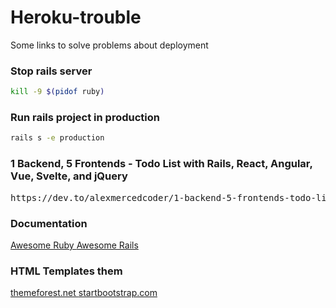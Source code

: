 # Heroku-trouble
Some links to solve problems about deployment

### Stop rails server
```bash
kill -9 $(pidof ruby)
```

### Run rails project in production
```bash
rails s -e production
```


### 1 Backend, 5 Frontends - Todo List with Rails, React, Angular, Vue, Svelte, and jQuery
<pre>
https://dev.to/alexmercedcoder/1-backend-5-frontends-todo-list-with-rails-react-angular-vue-svelte-and-jquery-18kp
</pre>

### Documentation

<a href="https://github.com/sdogruyol/awesome-ruby"> Awesome Ruby </a>
<a href="https://github.com/gramantin/awesome-rails"> Awesome Rails </a>



### HTML Templates them
<a href="https://themeforest.net/"> themeforest.net </a>
<a href="https://startbootstrap.com/"> startbootstrap.com  </a>

